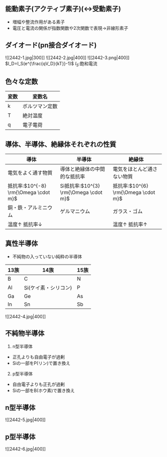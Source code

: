 ## 能動素子(アクティブ素子)($\leftrightarrow$受動素子)
- 増幅や整流作用がある素子
- 電圧と電流の関係が指数関数や$2$次関数で表現$\to$非線形素子

## ダイオード(pn接合ダイオード)
![[2442-1.jpg|300]]
![[2442-2.jpg|400]]
![[2442-3.png|400]]
$I_D=I_S(e^{\frac{qV_D}{kT}}-1)$
$I_S$:飽和電流

## 色々な定数
| 変数 | 変数名 |
| ---- | ---- |
| k | ボルツマン定数 |
| T | 絶対温度 |
| q | 電子電荷 |

## 導体、半導体、絶縁体それぞれの性質
| 導体 | 半導体 | 絶縁体 |
| ---- | ---- | ---- |
| 電気をよく通す物質 | 導体と絶縁体の中間的な抵抗率 | 電気をほとんど通さない物質 |
| 抵抗率:$10^{-8} \rm{\Omega \cdot m}$ | Si抵抗率:$10^{3} \rm{\Omega \cdot m}$ | 抵抗率:$10^{6} \rm{\Omega \cdot m}$ |
| 銅・鉄・アルミニウム | ゲルマニウム | ガラス・ゴム |
| 温度$\uparrow$ 抵抗率$\downarrow$ | | 温度$\uparrow$ 抵抗率$\uparrow$ |

## 真性半導体
- 不純物の入っていない純粋の半導体

| $13$族 | $14$族 | $15$族 |
| ---- | ---- | ---- |
| B | C | N |
| Al | Si(ケイ素・シリコン) | P |
| Ga | Ge | As |
| In | Sn | Sb |

![[2442-4.jpg|400]]

## 不純物半導体
1. n型半導体
  - 正孔よりも自由電子が過剰
  - Siの一部をP(リン)で置き換え

2. p型半導体
  - 自由電子よりも正孔が過剰
  - Siの一部をB(ホウ素)で置き換え

## n型半導体
![[2442-5.jpg|400]]

## p型半導体
![[2442-6.jpg|400]]